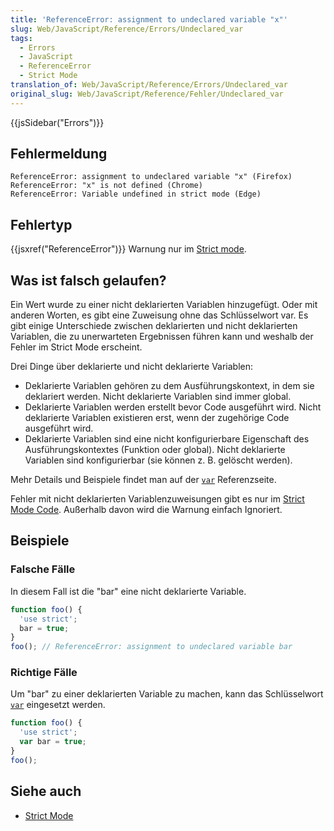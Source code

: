 ```yaml
---
title: 'ReferenceError: assignment to undeclared variable "x"'
slug: Web/JavaScript/Reference/Errors/Undeclared_var
tags:
  - Errors
  - JavaScript
  - ReferenceError
  - Strict Mode
translation_of: Web/JavaScript/Reference/Errors/Undeclared_var
original_slug: Web/JavaScript/Reference/Fehler/Undeclared_var
---
```

{{jsSidebar("Errors")}}

## Fehlermeldung

    ReferenceError: assignment to undeclared variable "x" (Firefox)
    ReferenceError: "x" is not defined (Chrome)
    ReferenceError: Variable undefined in strict mode (Edge)

## Fehlertyp

{{jsxref("ReferenceError")}} Warnung nur im [Strict mode](/de/docs/Web/JavaScript/Reference/Strict_mode).

## Was ist falsch gelaufen?

Ein Wert wurde zu einer nicht deklarierten Variablen hinzugefügt. Oder mit anderen Worten, es gibt eine Zuweisung ohne das Schlüsselwort var. Es gibt einige Unterschiede zwischen deklarierten und nicht deklarierten Variablen, die zu unerwarteten Ergebnissen führen kann und weshalb der Fehler im Strict Mode erscheint.

Drei Dinge über deklarierte und nicht deklarierte Variablen:

- Deklarierte Variablen gehören zu dem Ausführungskontext, in dem sie deklariert werden. Nicht deklarierte Variablen sind immer global.
- Deklarierte Variablen werden erstellt bevor Code ausgeführt wird. Nicht deklarierte Variablen existieren erst, wenn der zugehörige Code ausgeführt wird.
- Deklarierte Variablen sind eine nicht konfigurierbare Eigenschaft des Ausführungskontextes (Funktion oder global). Nicht deklarierte Variablen sind konfigurierbar (sie können z. B. gelöscht werden).

Mehr Details und Beispiele findet man auf der [`var`](/de/docs/Web/JavaScript/Reference/Statements/var) Referenzseite.

Fehler mit nicht deklarierten Variablenzuweisungen gibt es nur im [Strict Mode Code](/de/docs/Web/JavaScript/Reference/Strict_mode). Außerhalb davon wird die Warnung einfach Ignoriert.

## Beispiele

### Falsche Fälle

In diesem Fall ist die "bar" eine nicht deklarierte Variable.

```js example-bad
function foo() {
  'use strict';
  bar = true;
}
foo(); // ReferenceError: assignment to undeclared variable bar
```

### Richtige Fälle

Um "bar" zu einer deklarierten Variable zu machen, kann das Schlüsselwort [`var`](/de/docs/Web/JavaScript/Reference/Statements/var) eingesetzt werden.

```js example-good
function foo() {
  'use strict';
  var bar = true;
}
foo();
```

## Siehe auch

- [Strict Mode](/de/docs/Web/JavaScript/Reference/Strict_mode)

